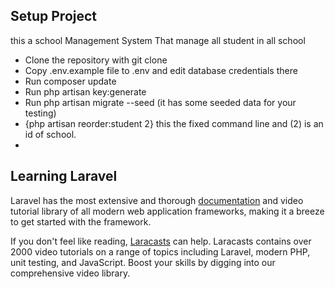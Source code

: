 ## Setup Project

this a school Management System That manage all student in all school 

- Clone the repository with git clone
- Copy .env.example file to .env and edit database credentials there
- Run composer update
- Run php artisan key:generate
- Run php artisan migrate --seed (it has some seeded data for your testing)
- {php artisan reorder:student 2}   this the fixed command line and (2) is an id of school.
- 
  




## Learning Laravel

Laravel has the most extensive and thorough [documentation](https://laravel.com/docs) and video tutorial library of all modern web application frameworks, making it a breeze to get started with the framework.

If you don't feel like reading, [Laracasts](https://laracasts.com) can help. Laracasts contains over 2000 video tutorials on a range of topics including Laravel, modern PHP, unit testing, and JavaScript. Boost your skills by digging into our comprehensive video library.


